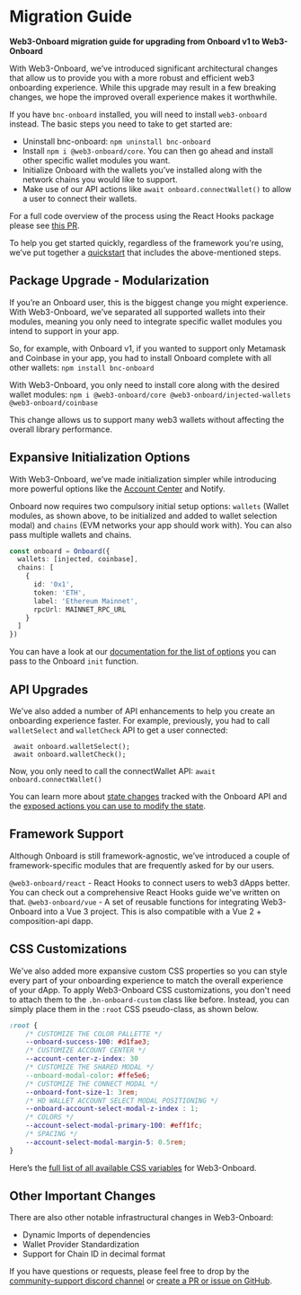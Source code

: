 # Migration Guide

**Web3-Onboard migration guide for upgrading from Onboard v1 to Web3-Onboard**

With Web3-Onboard, we’ve introduced significant architectural changes that allow us to provide you with a more robust and efficient web3 onboarding experience. While this upgrade may result in a few breaking changes, we hope the improved overall experience makes it worthwhile.

If you have `bnc-onboard` installed, you will need to install `web3-onboard` instead. The basic steps you need to take to get started are:

- Uninstall bnc-onboard: `npm uninstall bnc-onboard`
- Install `npm i @web3-onboard/core`. You can then go ahead and install other specific wallet modules you want.
- Initialize Onboard with the wallets you’ve installed along with the network chains you would like to support.
- Make use of our API actions like `await onboard.connectWallet()` to allow a user to connect their wallets.

For a full code overview of the process using the React Hooks package please see [this PR](https://github.com/blocknative/react-demo/pull/160/files).

To help you get started quickly, regardless of the framework you're using, we’ve put together a [quickstart](https://docs.blocknative.com/onboard#quickstart) that includes the above-mentioned steps.

## Package Upgrade - Modularization

If you’re an Onboard user, this is the biggest change you might experience. With Web3-Onboard, we’ve separated all supported wallets into their modules, meaning you only need to integrate specific wallet modules you intend to support in your app.

So, for example, with Onboard v1, if you wanted to support only Metamask and Coinbase in your app, you had to install Onboard complete with all other wallets: `npm install bnc-onboard`

With Web3-Onboard, you only need to install core along with the desired wallet modules: `npm i @web3-onboard/core @web3-onboard/injected-wallets @web3-onboard/coinbase`

This change allows us to support many web3 wallets without affecting the overall library performance.

## Expansive Initialization Options

With Web3-Onboard, we’ve made initialization simpler while introducing more powerful options like the [Account Center](https://www.blocknative.com/blog/multichain-and-multiwallet-account-management-on-your-dapp-with-account-center) and Notify.

Onboard now requires two compulsory initial setup options: `wallets` (Wallet modules, as shown above, to be initialized and added to wallet selection modal) and `chains` (EVM networks your app should work with). You can also pass multiple wallets and chains.

```typescript
const onboard = Onboard({
  wallets: [injected, coinbase],
  chains: [
    {
      id: '0x1',
      token: 'ETH',
      label: 'Ethereum Mainnet',
      rpcUrl: MAINNET_RPC_URL
    }
  ]
})
```

You can have a look at our [documentation for the list of options](https://docs.blocknative.com/onboard/core#initialization) you can pass to the Onboard `init` function.

## API Upgrades

We've also added a number of API enhancements to help you create an onboarding experience faster. For example, previously, you had to call `walletSelect` and `walletCheck` API to get a user connected:

```
 await onboard.walletSelect();
 await onboard.walletCheck();
```

Now, you only need to call the connectWallet API: `await onboard.connectWallet()`

You can learn more about [state changes](https://docs.blocknative.com/onboard/core#state) tracked with the Onboard API and the [exposed actions you can use to modify the state](https://docs.blocknative.com/onboard/core#actions-to-modify-state).

## Framework Support

Although Onboard is still framework-agnostic, we’ve introduced a couple of framework-specific modules that are frequently asked for by our users.

`@web3-onboard/react` - React Hooks to connect users to web3 dApps better. You can check out a comprehensive React Hooks guide we've written on that.
`@web3-onboard/vue` - A set of reusable functions for integrating Web3-Onboard into a Vue 3 project. This is also compatible with a Vue 2 + composition-api dapp.

## CSS Customizations

We've also added more expansive custom CSS properties so you can style every part of your onboarding experience to match the overall experience of your dApp. To apply Web3-Onboard CSS customizations, you don't need to attach them to the `.bn-onboard-custom` class like before. Instead, you can simply place them in the `:root` CSS pseudo-class, as shown below.

```css
:root {
    /* CUSTOMIZE THE COLOR PALLETTE */
    --onboard-success-100: #d1fae3;
    /* CUSTOMIZE ACCOUNT CENTER */
    --account-center-z-index: 30
    /* CUSTOMIZE THE SHARED MODAL */
    --onboard-modal-color: #ffe5e6;
    /* CUSTOMIZE THE CONNECT MODAL */
    --onboard-font-size-1: 3rem;
    /* HD WALLET ACCOUNT SELECT MODAL POSITIONING */
    --onboard-account-select-modal-z-index : 1;
    /* COLORS */
    --account-select-modal-primary-100: #eff1fc;
    /* SPACING */
    --account-select-modal-margin-5: 0.5rem;
}
```

Here’s the [full list of all available CSS variables](https://docs.blocknative.com/onboard/core#custom-styling) for Web3-Onboard.

## Other Important Changes

There are also other notable infrastructural changes in Web3-Onboard:

- Dynamic Imports of dependencies
- Wallet Provider Standardization
- Support for Chain ID in decimal format

If you have questions or requests, please feel free to drop by the [community-support discord channel](https://discord.com/channels/542403978693050389/542406894677917699) or [create a PR or issue on GitHub](https://github.com/blocknative/web3-onboard/issues/new/choose).
